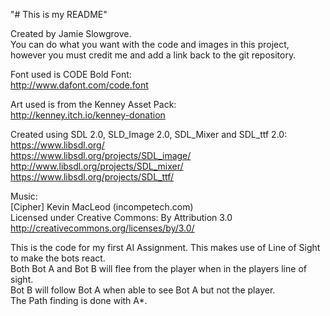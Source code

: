 "# This is my README"  

Created by Jamie Slowgrove.  
You can do what you want with the code and images in this project, however you must credit me and add a link back to the git repository.  

Font used is CODE Bold Font:  
http://www.dafont.com/code.font  

Art used is from the Kenney Asset Pack:  
http://kenney.itch.io/kenney-donation  
  
Created using SDL 2.0, SLD_Image 2.0, SDL_Mixer and SDL_ttf 2.0:  
https://www.libsdl.org/  
https://www.libsdl.org/projects/SDL_image/  
http://www.libsdl.org/projects/SDL_mixer/  
https://www.libsdl.org/projects/SDL_ttf/  
  
Music:  
[Cipher] Kevin MacLeod (incompetech.com)  
Licensed under Creative Commons: By Attribution 3.0  
http://creativecommons.org/licenses/by/3.0/  
  
This is the code for my first AI Assignment. This makes use of Line of Sight to make the bots react.  
Both Bot A and Bot B will flee from the player when in the players line of sight.  
Bot B will follow Bot A when able to see Bot A but not the player.  
The Path finding is done with A*.
